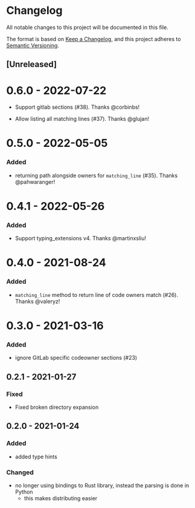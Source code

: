 # Changelog

All notable changes to this project will be documented in this file.

The format is based on [Keep a Changelog](https://keepachangelog.com/en/1.0.0/),
and this project adheres to [Semantic Versioning](https://semver.org/spec/v2.0.0.html).

## [Unreleased]

# 0.6.0 - 2022-07-22

- Support gitlab sections (#38). Thanks @corbinbs!

- Allow listing all matching lines (#37). Thanks @glujan!

# 0.5.0 - 2022-05-05

### Added

- returning path alongside owners for `matching_line` (#35). Thanks @pahwaranger!

# 0.4.1 - 2022-05-26

### Added

- Support typing_extensions v4. Thanks @martinxsliu!

# 0.4.0 - 2021-08-24

### Added

- `matching_line` method to return line of code owners match (#26). Thanks @valeryz!

# 0.3.0 - 2021-03-16

### Added

- ignore GitLab specific codeowner sections (#23)

## 0.2.1 - 2021-01-27

### Fixed

- Fixed broken directory expansion

## 0.2.0 - 2021-01-24

### Added

- added type hints

### Changed

- no longer using bindings to Rust library, instead the parsing is done in Python
  - this makes distributing easier

